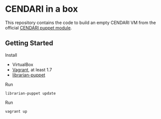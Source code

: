 # CENDARI in a box

This repository contains the code to build an empty CENDARI VM from the official
[CENDARI puppet module](https://github.com/CENDARI/puppetmodule-cendari).

## Getting Started

Install

* VirtualBox
* [Vagrant](https://www.vagrantup.com/), at least 1.7
* [librarian-puppet](http://librarian-puppet.com/)

Run

`librarian-puppet update`

Run
 
`vagrant up`
